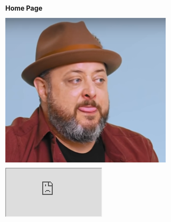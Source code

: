 ## Home Page
![guitarPlayer](guitarPlayer.png)
<iframe class="EmbeddedGame_iframe__cHm1n" src="https://play.unity.com/en/games/79cae162-6dc7-4145-9181-ade2ea833d0d/struckd-showdown" allow="autoplay" allowfullscreen=""></iframe>
